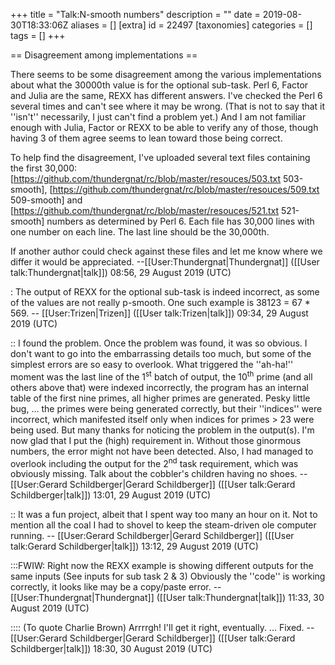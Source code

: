 +++
title = "Talk:N-smooth numbers"
description = ""
date = 2019-08-30T18:33:06Z
aliases = []
[extra]
id = 22497
[taxonomies]
categories = []
tags = []
+++

== Disagreement among implementations ==

There seems to be some disagreement among the various implementations about what the 30000th value is for the optional sub-task. Perl 6, Factor and Julia are the same, REXX has different answers. I've checked the Perl 6 several times and can't see where it may be wrong. (That is not to say that it ''isn't'' necessarily, I just can't find a problem yet.) And I am not familiar enough with Julia, Factor or REXX to be able to verify any of those, though having 3 of them agree seems to lean toward those being correct.

To help find the disagreement, I've uploaded several text files containing the first 30,000: [https://github.com/thundergnat/rc/blob/master/resouces/503.txt 503-smooth], [https://github.com/thundergnat/rc/blob/master/resouces/509.txt 509-smooth] and [https://github.com/thundergnat/rc/blob/master/resouces/521.txt 521-smooth] numbers as determined by Perl 6. Each file has 30,000 lines with one number on each line. The last line should be the 30,000th.

If another author could check against these files and let me know where we differ it would be appreciated. --[[User:Thundergnat|Thundergnat]] ([[User talk:Thundergnat|talk]]) 08:56, 29 August 2019 (UTC)

: The output of REXX for the optional sub-task is indeed incorrect, as some of the values are not really p-smooth. One such example is 38123 = 67 * 569. -- [[User:Trizen|Trizen]] ([[User talk:Trizen|talk]]) 09:34, 29 August 2019 (UTC)

:: I found the problem.   Once the problem was found, it was so obvious.   I don't want to go into the embarrassing details too much,   but some of the simplest errors are so easy to overlook.   What triggered the   ''ah-ha!''   moment was the last line of the 1<sup>st</sup> batch of output,   the 10<sup>th</sup> prime (and all others above that)   were indexed incorrectly,   the program has an internal table of the first nine primes, all higher primes are generated.   Pesky little bug,   ... the primes were being generated correctly, but their   ''indices''   were incorrect,   which manifested itself only when indices for primes &gt; 23 were being used.   But many thanks for noticing the problem in the output(s).   I'm now glad that I put the (high) requirement in.   Without those ginormous numbers, the error might not have been detected.   Also, I had managed to overlook including the output for the 2<sup>nd</sup> task requirement, which was obviously missing.   Talk about the cobbler's children having no shoes.     -- [[User:Gerard Schildberger|Gerard Schildberger]] ([[User talk:Gerard Schildberger|talk]]) 13:01, 29 August 2019 (UTC)

:: It was a fun project, albeit that I spent way too many an hour on it.   Not to mention all the coal I had to shovel to keep the steam-driven ole computer running.     -- [[User:Gerard Schildberger|Gerard Schildberger]] ([[User talk:Gerard Schildberger|talk]]) 13:12, 29 August 2019 (UTC)

:::FWIW: Right now the REXX example is showing different outputs for the same inputs (See inputs for sub task 2 & 3) Obviously the ''code'' is  working correctly, it looks like may be a copy/paste error. --[[User:Thundergnat|Thundergnat]] ([[User talk:Thundergnat|talk]]) 11:33, 30 August 2019 (UTC)

:::: (To quote Charlie Brown)   Arrrrgh!   I'll get it right, eventually.       ...   Fixed.     -- [[User:Gerard Schildberger|Gerard Schildberger]] ([[User talk:Gerard Schildberger|talk]]) 18:30, 30 August 2019 (UTC)
